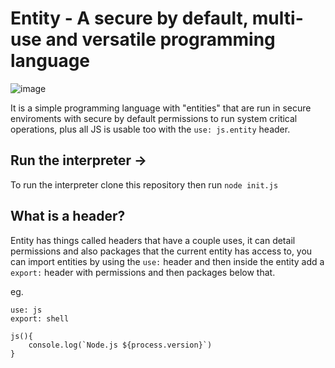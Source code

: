 # Entity -  A secure by default, multi-use and versatile programming language

![image](https://user-images.githubusercontent.com/68202118/145693689-e1041018-c7a8-4d00-b3f2-a9e5005ca676.png)


It is a simple programming language with "entities" that are run in secure enviroments with secure by default permissions to run system critical operations, plus all JS is usable too with the `use: js.entity` header.

## Run the interpreter ->
To run the interpreter clone this repository then run `node init.js`

## What is a header?
Entity has things called headers that have a couple uses, it can detail permissions and also packages that the current entity has access to, you can import entities by using the `use:` header and then inside the entity add a `export:` header with permissions and then packages below that.

eg.
 ```
 use: js
 export: shell
 
 js(){
     console.log(`Node.js ${process.version}`)
 }
 ```
